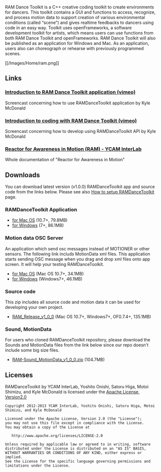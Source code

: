 RAM Dance Toolkit is a C++ creative coding toolkit to create environments for dancers. This toolkit contains a GUI and functions to access, recognize, and process motion data to support creation of various environmental conditions (called “scene”) and gives realtime feedbacks to dancers using code in an easy way. Toolkit uses openFrameworks, a software development toolkit for artists, which means users can use functions from both RAM Dance Toolkit and openFrameworks. RAM Dance Toolkit will also be published as an application for Windows and Mac. As an application, users also can choreograph or rehearse with previously programmed scenes.

[[/Images/Home/ram.png]]




## Links

### [Introduction to RAM Dance Toolkit application (vimeo)](http://vimeo.com/64703174) 
Screencast concerning how to use RAMDanceToolkit application by Kyle McDonald

### [Introduction to coding with RAM Dance Toolkit (vimeo)](http://vimeo.com/64775855)  
Screencast concerning how to develop using RAMDanceToolkit API by Kyle McDonald

### [Reactor for Awareness in Motion (RAM) - YCAM InterLab](http://interlab.ycam.jp/en/projects/ram/)   
Whole documentation of "Reactor for Awareness in Motion"




## Downloads 

You can download latest version (v1.0.0) RAMDanceToolkit app and source code from the links below.
Please see also [How to setup RAMDanceToolkit](How-to-setup-RAMDanceToolkit) page.

### RAMDanceToolkit Application

- [for Mac OS](https://raw.github.com/wiki/YCAMInterlab/RAMDanceToolkit/releases/v1.0.0/RAM-app_osx_v1_0_0.zip) (10.7+, 79.8MB)
- [for Windows](https://raw.github.com/wiki/YCAMInterlab/RAMDanceToolkit/releases/v1.0.0/RAM-app_win_v1_0_0.zip) (7+, 86.1MB)

### Motion data OSC Server

An application which send osc messages instead of MOTIONER or other sensors.
The following link includs MotionData xml files. This application starts sending OSC message when you drag and drop xml files onto app screen.
It will help your testing RAMDanceToolkit.

- [for Mac OS](https://raw.github.com/wiki/YCAMInterlab/RAMDanceToolkit/releases/osc_server/RAM-OSCServer_mac-v1_0_0.zip) (Mac OS 10.7+, 34.1MB)
- [for Windows](https://raw.github.com/wiki/YCAMInterlab/RAMDanceToolkit/releases/osc_server/RAM-OSCServer_win-v1_0_0.zip) (Windows7+, 46.1MB)

### Source code

This zip includes all source code and motion data it can be used for developing your own project.

- [RAM_Release_v1_0_0](https://raw.github.com/wiki/YCAMInterlab/RAMDanceToolkit/releases/v1.0.0/RAM-release-v1_0_0.zip) (Mac OS 10.7+, Windows7+, OF0.7.4+, 135.1MB)

### Sound, MotionData

For users who cloned RAMDanceToolkit repository, please download the Sounds and MotionData files from the link below since our repo doesn't include some big size files.

- [RAM-Sound_MotionData_v1_0_0.zip](https://raw.github.com/wiki/YCAMInterlab/RAMDanceToolkit/releases/resources/RAM-Sound_MotionData_v1_0_0.zip) (104.7MB)

<!--
### Other versions
Download links are available on [YCAM InterLab server]().
-->




## Licenses
RAMDanceToolkit by YCAM InterLab, Yoshito Onishi, Satoru Higa, Motoi Shimizu, and Kyle McDonald is licensed under the [Apache License, Version2.0](http://www.apache.org/licenses/LICENSE-2.0.html)

    Copyright 2012-2013 YCAM InterLab, Yoshito Onishi, Satoru Higa, Motoi Shimizu, and Kyle McDonald

    Licensed under the Apache License, Version 2.0 (the "License");
    you may not use this file except in compliance with the License.
    You may obtain a copy of the License at

       http://www.apache.org/licenses/LICENSE-2.0

    Unless required by applicable law or agreed to in writing, software
    distributed under the License is distributed on an "AS IS" BASIS,
    WITHOUT WARRANTIES OR CONDITIONS OF ANY KIND, either express or implied.
    See the License for the specific language governing permissions and
    limitations under the License.
    